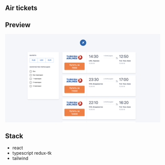 ## Air tickets

## Preview

![Preview](./src/App/assets/preview.png)

## Stack

-   react
-   typescript
    redux-tk
-   tailwind
